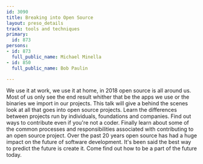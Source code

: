 ```yaml
---
id: 3090
title: Breaking into Open Source
layout: preso_details
track: tools and techniques
primary:
  id: 873
persons:
- id: 873
  full_public_name: Michael Minella
- id: 850
  full_public_name: Bob Paulin

---
```

We use it at work, we use it at home, in 2018 open source is all around us. Most of us only see the end result whither that be the apps we use or the binaries we import in our projects. This talk will give a behind the scenes look at all that goes into open source projects. Learn the differences between projects run by individuals, foundations and companies. Find out ways to contribute even if you're not a coder. Finally learn about some of the common processes and responsibilities associated with contributing to an open source project. Over the past 20 years open source has had a huge impact on the future of software development. It's been said the best way to predict the future is create it. Come find out how to be a part of the future today.